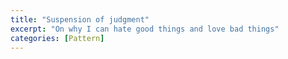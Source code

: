 ```yaml
---
title: "Suspension of judgment"
excerpt: "On why I can hate good things and love bad things"
categories: [Pattern]
---
```

